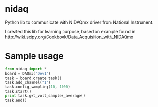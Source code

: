 nidaq
=====

Python lib to communicate with NIDAQmx driver from National Instrument.

I created this lib for learning purpose, based on example found in http://wiki.scipy.org/Cookbook/Data_Acquisition_with_NIDAQmx

Sample usage
=====

```python
from nidaq import *
board = DAQmx("Dev1")
task = board.create_task()
task.add_channel("1")
task.config_sampling(10, 1000)
task.start()
print task.get_volt_samples_average()
task.end()
```
